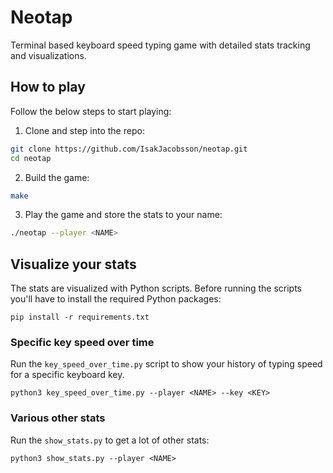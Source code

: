 # Neotap

Terminal based keyboard speed typing game with detailed stats tracking and
visualizations.

## How to play

Follow the below steps to start playing:

1. Clone and step into the repo:

```bash
git clone https://github.com/IsakJacobsson/neotap.git
cd neotap
```

2. Build the game:

```bash
make
```

3. Play the game and store the stats to your name:

```bash
./neotap --player <NAME>
```

## Visualize your stats

The stats are visualized with Python scripts. Before running the scripts you'll
have to install the required Python packages:

```
pip install -r requirements.txt
```

### Specific key speed over time

Run the `key_speed_over_time.py` script to show your history of typing speed for
a specific keyboard key.

```
python3 key_speed_over_time.py --player <NAME> --key <KEY>
```

### Various other stats

Run the `show_stats.py` to get a lot of other stats:

```
python3 show_stats.py --player <NAME>
```

